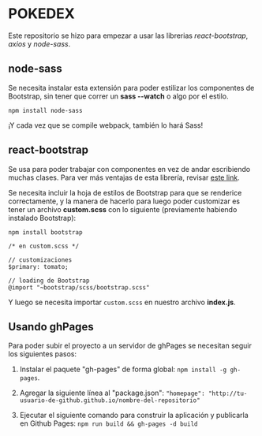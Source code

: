 # POKEDEX

Este repositorio se hizo para empezar a usar las librerias _react-bootstrap_, _axios_ y _node-sass_.

## node-sass

Se necesita instalar esta extensión para poder estilizar los componentes de Bootstrap, sin tener que correr un **sass --watch** o algo por el estilo.

`npm install node-sass`

¡Y cada vez que se compile webpack, también lo hará Sass!

## react-bootstrap

Se usa para poder trabajar con componentes en vez de andar escribiendo muchas clases. Para ver más ventajas de esta librería, revisar [este link](https://react-bootstrap.github.io/getting-started/why-react-bootstrap/).

Se necesita incluir la hoja de estilos de Bootstrap para que se renderice correctamente, y la manera de hacerlo para luego poder customizar es tener un archivo **custom.scss** con lo siguiente (previamente habiendo instalado Bootstrap):

`npm install bootstrap`

```
/* en custom.scss */

// customizaciones
$primary: tomato;

// loading de Bootstrap
@import "~bootstrap/scss/bootstrap.scss"
```

Y luego se necesita importar `custom.scss` en nuestro archivo **index.js**.

## Usando ghPages

Para poder subir el proyecto a un servidor de ghPages se necesitan seguir los siguientes pasos:

1. Instalar el paquete "gh-pages" de forma global:
   `npm install -g gh-pages`.

2. Agregar la siguiente línea al "package.json":
   `"homepage": "http://tu-usuario-de-github.github.io/nombre-del-repositorio"
`

3. Ejecutar el siguiente comando para construir la aplicación y publicarla en Github Pages:
   `npm run build && gh-pages -d build`
